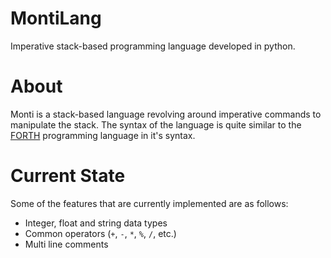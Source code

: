 # MontiLang
Imperative stack-based programming language developed in python.

# About
Monti is a stack-based language revolving around imperative commands to manipulate the stack. The syntax of the language is quite similar to the [FORTH](https://en.wikipedia.org/wiki/Forth_(programming_language)) programming language in it's syntax.

# Current State
Some of the features that are currently implemented are as follows:

* Integer, float and string data types
* Common operators (`+`, `-`, `*`, `%`, `/`, etc.)
* Multi line comments
